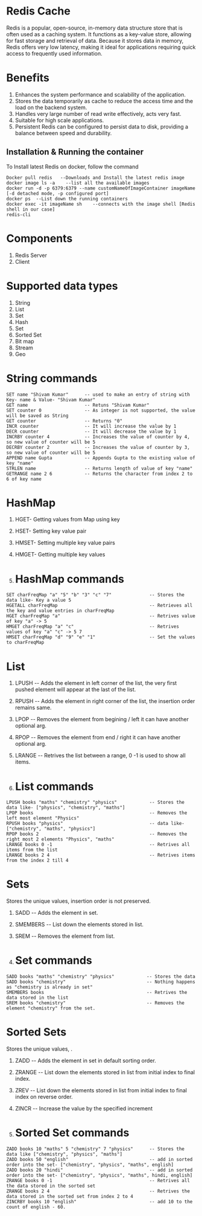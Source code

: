 # Redis Cache

Redis is a popular, open-source, in-memory data structure store that is often used as a caching system. It functions as a key-value store, allowing for fast storage and retrieval of data. Because it stores data in memory, Redis offers very low latency, making it ideal for applications requiring quick access to frequently used information.

# Benefits
1. Enhances the system performance and scalability of the application.
2. Stores the data temporarily as cache to reduce the access time and the load on the backend system.
3. Handles very large number of read write effectively, acts very fast.
4. Suitable for high scale applications.
5. Persistent Redis can be configured to persist data to disk, providing a balance between speed and durability.



## Installation & Running the container

To Install latest Redis on docker, follow the command

```Docker
Docker pull redis   --Downloads and Install the latest redis image
docker image ls -a    --list all the available images
docker run -d -p 6379:6379 --name customNameOfImageContainer imageName [-d detached mode, -p configured port]
docker ps  --List down the running containers
docker exec -it imageName sh    --connects with the image shell [Redis shell in our case]
redis-cli
```

# Components
1. Redis Server
2. Client

# Supported data types 
1. String
2. List
3. Set
4. Hash
5. Set
6. Sorted Set
7. Bit map
8. Stream
9. Geo

# String commands
```Redis
SET name "Shivam Kumar"      -- used to make an entry of string with Key- name & Value- "Shivam Kumar"
GET name                     -- Retuns "Shivam Kumar"
SET counter 0                -- As integer is not supported, the value will be saved as String
GET counter                  -- Returns "0"
INCR counter                 -- It will increase the value by 1
DECR counter                 -- It will decrease the value by 1
INCRBY counter 4             -- Increases the value of counter by 4, so new value of counter will be 5
DECRBY counter 2             -- Increases the value of counter by 3, so new value of counter will be 5
APPEND name Gupta            -- Appends Gupta to the existing value of key "name"
STRLEN name                  -- Returns length of value of key "name"
GETRANGE name 2 6            -- Returns the character from index 2 to 6 of key name  
```

# HashMap
1. HGET- Getting values from Map using key
2. HSET- Setting key value pair 
3. HMSET- Setting multiple key value pairs
4. HMGET- Getting multiple key values

5. # HashMap commands
```Redis
SET charFreqMap "a" "5" "b" "3" "c" "7"              -- Stores the data like- Key a value 5
HGETALL charFreqMap                                  -- Retrieves all the key and value entries in charFreqMap
HGET charFreqMap "a"                                 -- Retrives value of key "a" -> 5
HMGET charFreqMap "a" "c"                            -- Retrives values of key "a" "c" -> 5 7
HMSET charFreqMap "d" "9" "e" "1"                    -- Set the values to charFreqMap         
```
# List
1. LPUSH     -- Adds the element in left corner of the list, the very first pushed element will appear at the last of the list.
2. RPUSH     -- Adds the element in right corner of the list, the insertion order remains same.
3. LPOP      -- Removes the element from begining / left it can have another optional arg.
4. RPOP      -- Removes the element from end / right it can have another optional arg.
5. LRANGE    -- Retrives the list between a range, 0 -1 is used to show all items.

10. # List commands
```Redis
LPUSH books "maths" "chemistry" "physics"            -- Stores the data like- ["physics", "chemistry", "maths"]
LPOP books                                           -- Removes the left most element "Physics"
RPUSH books "physics"                                -- data like- ["chemistry", "maths", "physics"]
RPOP books 2                                         -- Removes the right most 2 elements "Physics", "maths"
LRANGE books 0 -1                                    -- Retrives all items from the list
LRANGE books 2 4                                     -- Retrives items from the index 2 till 4     
```

# Sets
Stores the unique values, insertion order is not preserved.
1. SADD       -- Adds the element in set.
2. SMEMBERS   -- List down the elements stored in list. 
3. SREM       -- Removes the element from list.

10. # Set commands
```Redis
SADD books "maths" "chemistry" "physics"            -- Stores the data
SADD books "chemistry"                              -- Nothing happens as "chemistry is already in set"
SMEMBERS books                                      -- Retrives the data stored in the list
SREM books "chemistry"                              -- Removes the element "chemistry" from the set.  
```

# Sorted Sets
Stores the unique values, .
1. ZADD       -- Adds the element in set in default sorting order.
2. ZRANGE     -- List down the elements stored in list from initial index to final index. 
3. ZREV       -- List down the elements stored in list from initial index to final index on reverse order.
4. ZINCR      -- Increase the value by the specified increment

10. # Sorted Set commands
```Redis
ZADD books 10 "maths" 5 "chemistry" 7 "physics"      -- Stores the data like ["chemistry", "physics", "maths"]
ZADD books 50 "english"                              -- add in sorted order into the set- ["chemistry", "physics", "maths", english]
ZADD books 20 "hindi"                                -- add in sorted order into the set- ["chemistry", "physics", "maths", hindi, english]
ZRANGE books 0 -1                                    -- Retrives all the data stored in the sorted set
ZRANGE books 2 4                                     -- Retrives the data stored in the sorted set from index 2 to 4
ZINCRBY books 10 "english"                           -- add 10 to the count of english - 60.  
```
